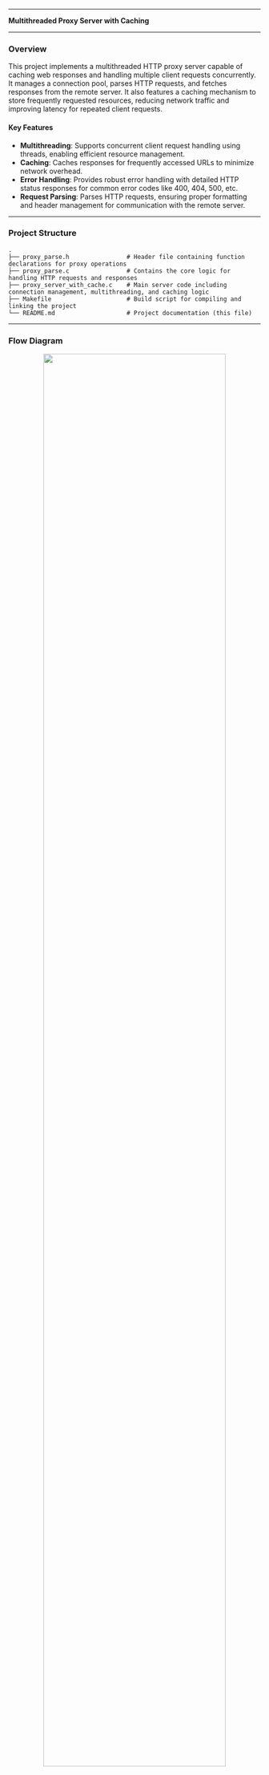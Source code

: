 
---

**Multithreaded Proxy Server with Caching**

---

### Overview

This project implements a multithreaded HTTP proxy server capable of caching web responses and handling multiple client requests concurrently. It manages a connection pool, parses HTTP requests, and fetches responses from the remote server. It also features a caching mechanism to store frequently requested resources, reducing network traffic and improving latency for repeated client requests.

#### Key Features
- **Multithreading**: Supports concurrent client request handling using threads, enabling efficient resource management.
- **Caching**: Caches responses for frequently accessed URLs to minimize network overhead.
- **Error Handling**: Provides robust error handling with detailed HTTP status responses for common error codes like 400, 404, 500, etc.
- **Request Parsing**: Parses HTTP requests, ensuring proper formatting and header management for communication with the remote server.

---

### Project Structure
```
.
├── proxy_parse.h                # Header file containing function declarations for proxy operations
├── proxy_parse.c                # Contains the core logic for handling HTTP requests and responses
├── proxy_server_with_cache.c    # Main server code including connection management, multithreading, and caching logic
├── Makefile                     # Build script for compiling and linking the project
└── README.md                    # Project documentation (this file)
```

---
### Flow Diagram

<!-- ![Flow diagram](FlowDiagram/FlowDiagram.png) -->
<div style="text-align: center;">
  <img src="Images/FlowDiagram.png" style="width: 85%; border-radius: 15px;" />
</div>


This diagram illustrates the process flow of how a client request is handled by the proxy server, from the initial request to response generation, caching, and error handling.

### Core Functions

#### `sendErrorMessage(int socket, int status_code)`
- **Description**: Sends a formatted HTTP error message for specified status codes like 400, 403, 404, 500, etc.
- **Arguments**:
  - `socket`: The socket descriptor for the client connection.
  - `status_code`: The HTTP error status code (e.g., 400, 404, etc.).
- **Returns**: 1 on success, -1 on failure.

#### `sendHttpErrorResponse(int socket, int status_code)`
- **Description**: Sends detailed error responses to the client, including the appropriate status message and HTML body content.
- **Arguments**:
  - `socket`: The socket descriptor for the client connection.
  - `status_code`: The HTTP error status code to be returned.
- **Returns**: 1 on success, -1 on failure.

#### `connectRemoteServer(char* host_addr, int port_num)`
- **Description**: Establishes a connection to a remote server for fetching resources.
- **Arguments**:
  - `host_addr`: The address of the remote server.
  - `port_num`: The port number to connect to.
- **Returns**: The socket descriptor on success, -1 on failure.

#### `handle_request(int clientSocket, ParsedRequest *request, char *tempReq)`
- **Description**: Processes the HTTP request, forwards it to the remote server, and sends the response back to the client.
- **Arguments**:
  - `clientSocket`: The socket descriptor for the client.
  - `request`: A structure containing parsed HTTP request details.
  - `tempReq`: A temporary request buffer.
- **Returns**: 0 on success, -1 on failure.

#### `checkHTTPversion(char *msg)`
- **Description**: Checks and validates the HTTP version in the incoming request message.
- **Arguments**:
  - `msg`: The HTTP request message.
- **Returns**: 1 for supported HTTP versions (1.0, 1.1), -1 for unsupported versions.

#### `thread_fn(void* socketNew)`
- **Description**: The function executed by each thread to handle client requests. It waits for the semaphore to ensure safe concurrent access and processes the incoming request.
- **Arguments**:
  - `socketNew`: A pointer to the socket descriptor for the client.
- **Returns**: None.

---

### Constants

- `MAX_CLIENTS`: Maximum number of concurrent client connections (default: 10).
- `MAX_BYTES`: Maximum allowed size of request or response (default: 4096 bytes).
- `MAX_SIZE`: Maximum size for the cache (default: 200 MB).
- `MAX_ELEMENT_SIZE`: Maximum size for an individual cached element (default: 10 MB).

---

### Data Structures

#### `cache_element`
A structure representing a cached response.

- **Fields**:
  - `data`: A pointer to the cached response data.
  - `len`: The length of the cached data.
  - `url`: The URL associated with the cached response.
  - `lru_time_track`: A timestamp for managing the least recently used (LRU) cache eviction policy.
  - `next`: A pointer to the next cache element in the linked list.

```c
struct cache_element {
    char *data;
    int len;
    char *url;
    time_t lru_time_track;
    cache_element *next;
};
```

---

### Dependencies

- **Standard Libraries**: `stdio.h`, `stdlib.h`, `string.h`, `unistd.h`, `time.h`, `errno.h`, `pthread.h`, `semaphore.h`.
- **Networking Libraries**: `sys/socket.h`, `netinet/in.h`, `arpa/inet.h`.

---

### Compilation and Build

To compile the proxy server, use the provided `Makefile` by running the following command:
```
make
```
This will compile the project and generate the executable `proxy` along with the necessary object files.

#### Makefile Details

The `Makefile` includes the following targets:

##### `all`
The default target that builds the proxy server executable.

```makefile
CC=g++
CFLAGS= -g -Wall

all: proxy

proxy: proxy_server_with_cache.c
	$(CC) $(CFLAGS) -o proxy_parse.o -c proxy_parse.c -lpthread
	$(CC) $(CFLAGS) -o proxy.o -c proxy_server_with_cache.c -lpthread
	$(CC) $(CFLAGS) -o proxy proxy_parse.o proxy.o -lpthread
```

##### `clean`
Removes all object files and the compiled executable.

```makefile
clean:
	rm -f proxy *.o
```

##### `tar`
Creates a tarball archive of the source code, including the proxy server files, `README`, `Makefile`, and header/source files.

```makefile
tar:
	tar -cvzf ass1.tgz proxy_server_with_cache.c README Makefile proxy_parse.c proxy_parse.h
```

---

### Usage

1. **Start the Proxy Server**: Run the compiled binary to start the proxy server on a specific port. For example:
   ```
   ./proxy 8080
   ```
   This will start the proxy server on port 8080. Ensure the server is accessible to clients.

2. **Connect Clients**: Clients can connect to the proxy server through the specified port (e.g., Open `http://localhost:8080/https://iiitbhopal.ac.in/#/website/home`). When clients request a web resource, the proxy will check if the resource is in the cache. If it is, it will return the cached data; otherwise, it will fetch the resource from the remote server.

3. **Manage Cache**: The server will cache responses for frequently accessed URLs, improving the speed and reducing the network traffic for repeated requests.

Note: Accept the below dialogue to allow setting up proxy server.

<div style="text-align: center;">
  <img src="Images/ProxyAccept.png" style="width: 50%; border-radius: 15px;" />
</div>

Note: Use incognito mode in browser to test the proxy server. So that browser cache will not be used.

---

### Terminal Output

<div style="display: grid; grid-template-columns: repeat(2, 1fr); gap: 15px; justify-items: center;">
  <div>
    <img src="Images/running1.png" style="width: 100%; max-width: 350px; border-radius: 15px;" />
  </div>
  <div>
    <img src="Images/running2.png" style="width: 100%; max-width: 350px; border-radius: 15px;" />
  </div>
  <!-- <div>
    <img src="Images/running3.png" style="width: 100%; max-width: 350px; border-radius: 15px;" />
  </div>
  <div>
    <img src="Images/running4.png" style="width: 100%; max-width: 350px; border-radius: 15px;" />
  </div> -->
  <div style="grid-column: span 2; text-align: center;">
    <img src="Images/running3.png" style="width: 100%; max-width: 350px; border-radius: 15px;" />
  </div>
</div>


---

### Computer Science Fundamentals Used

1. **Multithreading**: Each incoming client request is processed in a separate thread, allowing the server to handle multiple client requests simultaneously. The use of threads ensures efficient resource utilization and faster response times. This is achieved using `pthread` library functions.

2. **Caching**: The project employs a caching mechanism to store frequently accessed resources. The LRU (Least Recently Used) policy is used to manage cache eviction, ensuring that the most recently accessed items remain in the cache, while less frequently accessed items are removed.

3. **Socket Programming**: The project utilizes low-level socket programming to establish communication between the client, proxy server, and remote server. This includes managing TCP/IP connections, parsing HTTP requests, and sending back HTTP responses.

4. **Error Handling**: Proper error handling ensures the system remains stable and responds with appropriate HTTP status codes when issues occur, such as malformed requests or connection failures.

5. **Concurrency Management**: Semaphores are used to ensure that shared resources, such as the cache, are accessed in a thread-safe manner, avoiding race conditions and ensuring data integrity.

---

### Error Handling

- The proxy server logs errors such as connection failures, request parsing issues, and cache management problems.
- Error codes are returned in the form of detailed HTTP status responses, including:
  - 400 Bad Request
  - 403 Forbidden
  - 404 Not Found
  - 500 Internal Server Error
  - 501 Not Implemented
  - 505 HTTP Version Not Supported

---

### Note

This project works better in linux/unix environment.

---

### Contributing

Contributions are welcome! If you'd like to contribute to this project, feel free to fork the repository and submit a pull request. Please ensure that your changes are thoroughly tested and documented.

---

### License

This project is licensed under the MIT License.

---